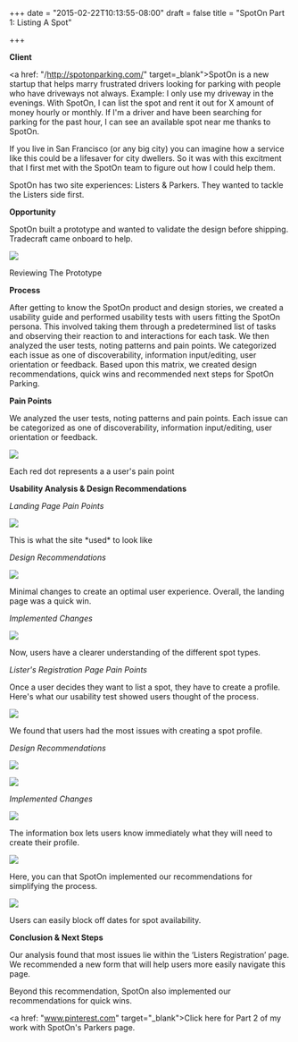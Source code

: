 +++
date = "2015-02-22T10:13:55-08:00"
draft = false
title = "SpotOn Part 1: Listing A Spot"

+++

**Client**

<a href: "/http://spotonparking.com/" target=_blank">SpotOn</a> is a new startup that helps marry frustrated drivers looking for parking with people who have driveways not always. Example: I only use my driveway in the evenings. With SpotOn, I can list the spot and rent it out for X amount of money hourly or monthly. If I'm a driver and have been searching for parking for the past hour, I can see an available spot near me thanks to SpotOn. 

If you live in San Francisco (or any big city) you can imagine how a service like this could be a lifesaver for city dwellers. So it was with this excitment that I first met with the SpotOn team to figure out how I could help them.  

SpotOn has two site experiences: Listers & Parkers. They wanted to tackle the Listers side first. 

**Opportunity**

SpotOn built a prototype and wanted to validate the design before shipping. Tradecraft came onboard to help. 

<a href="/images/SpotOnMeeting.jpg" data-lightbox="opportunity" data-title="Opportunity Matrix"><img src="/images/SpotOnMeeting.jpg"/></a>
<div class="image-caption">Reviewing The Prototype</div>

**Process**

After getting to know the SpotOn product and design 
stories, we created a usability guide and performed usability tests with users fitting the SpotOn persona.  This involved taking them through a predetermined 
list of tasks and observing their reaction to and interactions for each task. We then analyzed the user 
tests, noting patterns and pain points. We categorized each issue as one of discoverability, 
information input/editing, user orientation or feedback. Based upon this matrix, we created design 
recommendations, quick wins and recommended next steps for SpotOn Parking. 

**Pain Points**

We analyzed the user tests, noting patterns and pain points. Each issue can be categorized as one of discoverability, information input/editing, user orientation or feedback.

<a href="/images/OpportunityMatrix.png" data-lightbox="opportunity" data-title="Opportunity Matrix"><img src="/images/OpportunityMatrix.png"/></a>
<div class="image-caption">Each red dot represents a a user's pain point</div>

**Usability Analysis & Design Recommendations**

*Landing Page Pain Points*

<a href="/images/BeforeLandingPage.png" data-lightbox="opportunity" data-title="Before Landing Page"><img src="/images/BeforeLandingPage.png"/></a>
<div class="image-caption">This is what the site *used* to look like</div>

*Design Recommendations*

<a href="/images/AfterLandingPage.png" data-lightbox="opportunity" data-title="Design Recommendations"><img src="/images/AfterLandingPage.png"/></a>
<div class="image-caption">Minimal changes to create an optimal user experience. Overall, the landing page was a quick win.</div>

*Implemented Changes*

<a href="/images/SpotOnLandingPage.png" data-lightbox="opportunity" data-title="SpotOn's Landing Page"><img src="/images/SpotOnLandingPage.png"/></a>
<div class="image-caption">Now, users have a clearer understanding of the different spot types.</div>

*Lister's Registration Page Pain Points*

Once a user decides they want to list a spot, they have to create a profile. Here's what our usability test showed users thought of the process. 

<a href="/images/BeforeListers2.png" data-lightbox="opportunity" data-title="Lister's Registration Page"><img src="/images/BeforeListers2.png"/></a>
<div class="image-caption">We found that users had the most issues with creating a spot profile.</div>

*Design Recommendations*

<a href="/images/AfterListers1.png" data-lightbox="opportunity" data-title="Information Box"><img src="/images/AfterListers1.png"/></a>
<div class="image-caption"></div>

<a href="/images/AfterListers4.png" data-lightbox="opportunity" data-title="Design Recommendations"><img src="/images/AfterListers4.png"/></a>
<div class="image-caption"></div>

*Implemented Changes*

<a href="/images/Listers1.png" data-lightbox="opportunity" data-title="Implemented Changes"><img src="/images/Listers1.png"/></a>
<div class="image-caption">The information box lets users know immediately what they will need to create their profile.</div>

<a href="/images/Listers2.png" data-lightbox="opportunity" data-title="Lister's Registration Page"><img src="/images/Listers2.png"/></a>
<div class="image-caption">Here, you can that SpotOn implemented our recommendations for simplifying the process.</div>

<a href="/images/Listers4.png" data-lightbox="opportunity" data-title="Lister's Registration Page"><img src="/images/Listers4.png"/></a>
<div class="image-caption">Users can easily block off dates for spot availability.</div>

**Conclusion & Next Steps**

Our analysis found that most issues lie within the ‘Listers Registration’ page. We recommended a new form that will help users more easily navigate this page.

Beyond this recommendation, SpotOn also implemented our recommendations for quick wins.  

<a href: "www.pinterest.com" target="_blank">Click here</a> for Part 2 of my work with SpotOn's Parkers page. 

